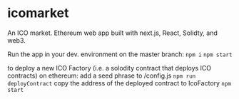 # icomarket
An ICO market.  Ethereum web app built with next.js, React, Solidty, and web3.

Run the app in your dev. environment on the master branch: 
`npm i`
`npm start`

to deploy a new ICO Factory (i.e. a solodity contract that deploys ICO contracts) on ethereum:
add a seed phrase to /config.js
`npm run deployContract`
copy the address of the deployed contract to IcoFactory
`npm start`
